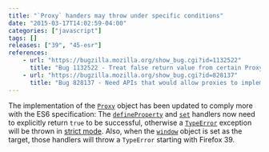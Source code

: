 ```yaml
---
title: "`Proxy` handers may throw under specific conditions"
date: "2015-03-17T14:02:59-04:00"
categories: ["javascript"]
tags: []
releases: ["39", "45-esr"]
references:
    - url: "https://bugzilla.mozilla.org/show_bug.cgi?id=1132522"
      title: "Bug 1132522 - Treat false return value from certain Proxy handler methods as failure"
    - url: "https://bugzilla.mozilla.org/show_bug.cgi?id=828137"
      title: "Bug 828137 - Need APIs that would allow proxies to implement Reject in spec terms"
---
```

The implementation of the [`Proxy`](https://developer.mozilla.org/docs/Web/JavaScript/Reference/Global_Objects/Proxy) object has been updated to comply more with the ES6 specification: The [`defineProperty`](https://developer.mozilla.org/docs/Web/JavaScript/Reference/Global_Objects/Proxy/handler/defineProperty) and [`set`](https://developer.mozilla.org/docs/Web/JavaScript/Reference/Global_Objects/Proxy/handler/set) handlers now need to explicitly return `true` to be successful, otherwise a [`TypeError`](https://developer.mozilla.org/docs/Web/JavaScript/Reference/Global_Objects/TypeError) exception will be thrown in [strict mode](https://developer.mozilla.org/docs/Web/JavaScript/Reference/Strict_mode). Also, when the [`window`](https://developer.mozilla.org/docs/Web/API/Window) object is set as the target, those handlers will throw a `TypeError` starting with Firefox 39.
